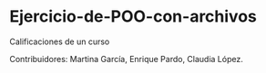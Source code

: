 # Ejercicio-de-POO-con-archivos
Calificaciones de un curso

Contribuidores: Martina García, Enrique Pardo, Claudia López.
